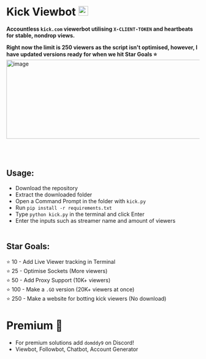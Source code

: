 # Kick Viewbot <img height=25 src="https://github.com/user-attachments/assets/c9728859-2739-4978-8262-6ef455ee0ddc">



**Accountless `kick.com` viewerbot utilising `X-CLIENT-TOKEN` and heartbeats for stable, nondrop views. <br>**

**Right now the limit is 250 viewers as the script isn't optimised, however, I have updated versions ready for when we hit Star Goals ⭐**
<img width="1159" height="206" alt="image" src="https://github.com/user-attachments/assets/ac6c0167-cecd-4702-be9f-7fa45aeafaa6" />

<br><br>

## Usage:
* Download the repository 
* Extract the downloaded folder
* Open a Command Prompt in the folder with `kick.py`
* Run `pip install -r requirements.txt`
* Type `python kick.py` in the terminal and click Enter
* Enter the inputs such as streamer name and amount of viewers
<br><br>
## **Star Goals:**
⭐ 10 - Add Live Viewer tracking in Terminal<br>
⭐ 25 - Optimise Sockets (More viewers)<br>
⭐ 50 - Add Proxy Support (10K+ viewers)<br>
⭐ 100 - Make a `.GO` version (20K+ viewers at once)<br>
⭐ 250 - Make a website for botting kick viewers (No download)


# Premium 💎
- For premium solutions add `domddy9` on Discord!
- Viewbot, Followbot, Chatbot, Account Generator
